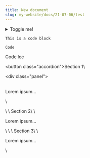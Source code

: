 ```yaml
---
title: New document
slug: my-website/docs/21-07-06/test
---
```

<details>\
<summary>Toggle me!</summary>\
<div>\
<div>This is the detailed content</div>\
<br/>\
<details>\
<summary>\
Nested toggle! Some surprise inside...\
</summary>\
<div>\
😲😲😲😲😲\
</div>\
</details>\
</div>\
</details>

```asp
This is a code block
```

`Code`

Code loc

<button class="accordion">Section 1</button>\

<div class="panel">\
  <p>Lorem ipsum...</p>\
</div>\
\
<button class="accordion">Section 2</button>\
<div class="panel">\
  <p>Lorem ipsum...</p>\
</div>\
\
<button class="accordion">Section 3</button>\
<div class="panel">\
  <p>Lorem ipsum...</p>\
</div>